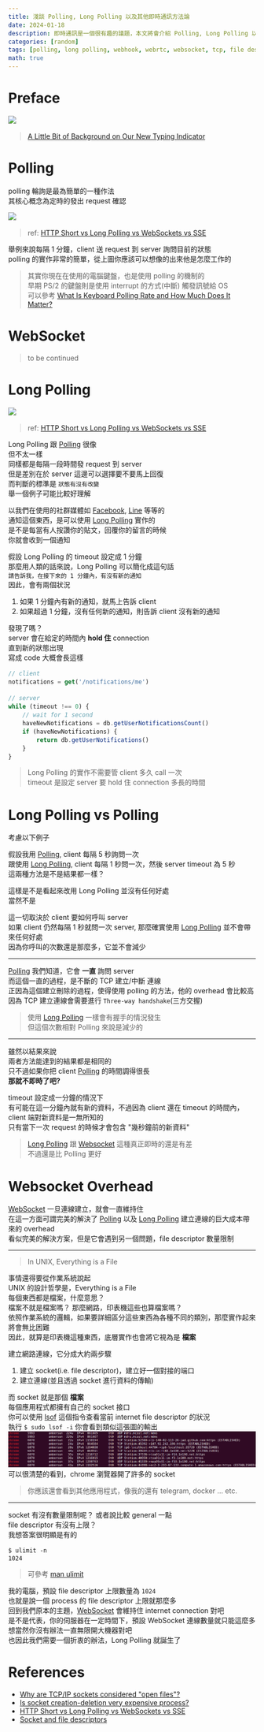```yaml
---
title: 淺談 Polling, Long Polling 以及其他即時通訊方法論
date: 2024-01-18
description: 即時通訊是一個很有趣的議題，本文將會介紹 Polling, Long Polling 以及 WebSocket 的各個特性，並且會分析他們的優缺點
categories: [random]
tags: [polling, long polling, webhook, webrtc, websocket, tcp, file descriptor, socket]
math: true
---
```


# Preface
![](https://www.helpshift.com/wp-content/uploads/2022/04/Screen20Shot202017-07-1420at2011.26.2420AM.png)
> [A Little Bit of Background on Our New Typing Indicator](https://www.helpshift.com/a-little-bit-of-background-on-our-new-typing-awareness-indicator/)

# Polling
polling 輪詢是最為簡單的一種作法\
其核心概念為定時的發出 request 確認

![](https://miro.medium.com/v2/resize:fit:828/format:webp/1*YiWBVCm1Ge7LklMsOcZi2g.png)
> ref: [HTTP Short vs Long Polling vs WebSockets vs SSE](https://medium.com/techieahead/http-short-vs-long-polling-vs-websockets-vs-sse-8d9e962b2ba8)

舉例來說每隔 1 分鐘，client 送 request 到 server 詢問目前的狀態\
polling 的實作非常的簡單，從上圖你應該可以想像的出來他是怎麼工作的

> 其實你現在在使用的電腦鍵盤，也是使用 polling 的機制的\
> 早期 PS/2 的鍵盤則是使用 interrupt 的方式(中斷) 觸發訊號給 OS\
> 可以參考 [What Is Keyboard Polling Rate and How Much Does It Matter?](https://www.makeuseof.com/what-is-keyboard-polling-rate-and-how-much-does-it-matter/)

# WebSocket
> to be continued

# Long Polling
![](https://miro.medium.com/v2/resize:fit:828/format:webp/1*JyLiDASqEXBs3ZjvldUrEQ.png)
> ref: [HTTP Short vs Long Polling vs WebSockets vs SSE](https://medium.com/techieahead/http-short-vs-long-polling-vs-websockets-vs-sse-8d9e962b2ba8)

Long Polling 跟 [Polling](#polling) 很像\
但不太一樣\
同樣都是每隔一段時間發 request 到 server\
但是差別在於 server 這邊可以選擇要不要馬上回復\
而判斷的標準是 `狀態有沒有改變`\
舉一個例子可能比較好理解

以我們在使用的社群媒體如 [Facebook](https://facebook.com), [Line](https://line.me/tw/) 等等的\
通知這個東西，是可以使用 [Long Polling](#long-polling) 實作的\
是不是每當有人按讚你的貼文，回覆你的留言的時候\
你就會收到一個通知

假設 Long Polling 的 timeout 設定成 1 分鐘\
那麼用人類的話來說，Long Polling 可以簡化成這句話\
`請告訴我，在接下來的 1 分鐘內，有沒有新的通知`\
因此，會有兩個狀況
1. 如果 1 分鐘內有新的通知，就馬上告訴 client
2. 如果超過 1 分鐘，沒有任何新的通知，則告訴 client 沒有新的通知

發現了嗎？\
server 會在給定的時間內 **hold 住** connection\
直到新的狀態出現\
寫成 code 大概會長這樣
```js
// client
notifications = get('/notifications/me')

// server
while (timeout !== 0) {
    // wait for 1 second
    haveNewNotifications = db.getUserNotificationsCount()
    if (haveNewNotifications) {
        return db.getUserNotifications()
    }
}
```

> Long Polling 的實作不需要管 client 多久 call 一次\
> timeout 是設定 server 要 hold 住 connection 多長的時間

# Long Polling vs Polling
考慮以下例子

假設我用 [Polling](#polling), client 每隔 5 秒詢問一次\
跟使用 [Long Polling](#long-polling), client 每隔 1 秒問一次，然後 server timeout 為 5 秒\
這兩種方法是不是結果都一樣？

這樣是不是看起來改用 Long Polling 並沒有任何好處\
當然不是

這一切取決於 client 要如何呼叫 server\
如果 client 仍然每隔 1 秒就問一次 server, 那麼確實使用 [Long Polling](#long-polling) 並不會帶來任何好處\
因為你呼叫的次數還是那麼多，它並不會減少

<hr>

[Polling](#polling) 我們知道，它會 **一直** 詢問 server\
而這個一直的過程，是不斷的 TCP 建立/中斷 連線\
正因為這個建立刪除的過程，使得使用 polling 的方法，他的 overhead 會比較高\
因為 TCP 建立連線會需要進行 `Three-way handshake`(三方交握)

> 使用 [Long Polling](#long-polling) 一樣會有握手的情況發生\
> 但這個次數相對 Polling 來說是減少的

<hr>

雖然以結果來說\
兩者方法能達到的結果都是相同的\
只不過如果你把 client [Polling](#polling) 的時間調得很長\
**那就不即時了吧?**

timeout 設定成一分鐘的情況下\
有可能在這一分鐘內就有新的資料，不過因為 client 還在 timeout 的時間內，client 端對新資料是一無所知的\
只有當下一次 request 的時候才會包含 "幾秒鐘前的新資料"

> [Long Polling](#long-polling) 跟 [Websocket](#websocket) 這種真正即時的還是有差\
> 不過還是比 Polling 更好

# Websocket Overhead
[WebSocket](#websocket) 一旦連線建立，就會一直維持住\
在這一方面可謂完美的解決了 [Polling](#polling) 以及 [Long Polling](#long-polling) 建立連線的巨大成本帶來的 overhead\
看似完美的解決方案，但是它會遇到另一個問題，file descriptor 數量限制

<hr>

> In UNIX, Everything is a File

事情還得要從作業系統說起\
UNIX 的設計哲學是，Everything is a File\
每個東西都是檔案，什麼意思？\
檔案不就是檔案嗎？ 那麼網路，印表機這些也算檔案嗎？\
依照作業系統的邏輯，如果要詳細區分這些東西為各種不同的類別，那麼實作起來將會無比困難\
因此，就算是印表機這種東西，底層實作也會將它視為是 **檔案**

建立網路連線，它分成大約兩步驟
1. 建立 socket(i.e. file descriptor)，建立好一個對接的端口
2. 建立連線(並且透過 socket 進行資料的傳輸)

而 socket 就是那個 **檔案**\
每個應用程式都擁有自己的 socket 接口\
你可以使用 [lsof](https://linux.die.net/man/8/lsof) 這個指令查看當前 internet file descriptor 的狀況\
執行 `$ sudo lsof -i` 你會看到類似這張圖的輸出
![](/assets/img/posts/lsof.png)
可以很清楚的看到，chrome 瀏覽器開了許多的 socket

> 你應該還會看到其他應用程式，像我的還有 telegram, docker ... etc.

<hr>

socket 有沒有數量限制呢？ 或者說比較 general 一點\
file descriptor 有沒有上限？\
我想答案很明顯是有的

```shell
$ ulimit -n
1024
```

> 可參考 [man ulimit](https://linuxcommand.org/lc3_man_pages/ulimith.html)

我的電腦，預設 file descriptor 上限數量為 `1024`\
也就是說一個 process 的 file descriptor 上限就那麼多\
回到我們原本的主題，[WebSocket](#websocket) 會維持住 internet connection 對吧\
是不是代表，你的伺服器在一定時間下，預設 WebSocket 連線數量就只能這麼多\
想當然你沒有辦法一直無限開大機器對吧\
也因此我們需要一個折衷的辦法，Long Polling 就誕生了

# References
+ [Why are TCP/IP sockets considered "open files"?](https://unix.stackexchange.com/questions/157351/why-are-tcp-ip-sockets-considered-open-files)
+ [Is socket creation-deletion very expensive process?](https://stackoverflow.com/questions/14051984/is-socket-creation-deletion-very-expensive-process)
+ [HTTP Short vs Long Polling vs WebSockets vs SSE](https://medium.com/techieahead/http-short-vs-long-polling-vs-websockets-vs-sse-8d9e962b2ba8)
+ [Socket and file descriptors](https://stackoverflow.com/questions/13378035/socket-and-file-descriptors)
